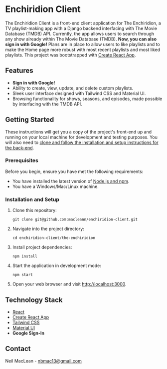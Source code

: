 # Enchiridion Client

The Enchiridion Client is a front-end client application for The Enchiridion, a TV playlist-making app with a Django backend interfacing with The Movie Database (TMDB) API. Currently, the app allows users to search through any show already within The Movie Database (TMDB). **Now, you can also sign in with Google!** Plans are in place to allow users to like playlists and to make the Home page more robust with most recent playlists and most liked playlists. This project was bootstrapped with [Create React App](https://github.com/facebook/create-react-app).

## Features
- **Sign in with Google!**
- Ability to create, view, update, and delete custom playlists.
- Sleek user interface designed with Tailwind CSS and Material UI.
- Browsing functionality for shows, seasons, and episodes, made possible by interfacing with the TMDB API.

## Getting Started

These instructions will get you a copy of the project's front-end up and running on your local machine for development and testing purposes. You will also need to [clone and follow the installation and setup instructions for the back-end](https://github.com/macleann/enchiridion-server).

### Prerequisites

Before you begin, ensure you have met the following requirements:

- You have installed the latest version of [Node.js and npm](https://nodejs.org/en/download/).
- You have a Windows/Mac/Linux machine.

### Installation and Setup

1. Clone this repository:
    ```
    git clone git@github.com:macleann/enchiridion-client.git
    ```
2. Navigate into the project directory:
    ```
    cd enchiridion-client/the-enchiridion
    ```
3. Install project dependencies:
    ```
    npm install
    ```
4. Start the application in development mode:
    ```
    npm start
    ```
5. Open your web browser and visit [http://localhost:3000](http://localhost:3000).

## Technology Stack

- [React](https://reactjs.org/)
- [Create React App](https://create-react-app.dev/)
- [Tailwind CSS](https://tailwindcss.com/)
- [Material UI](https://mui.com/material-ui/getting-started/)
- **Google Sign-In**

## Contact

Neil MacLean - nbmac13@gmail.com

